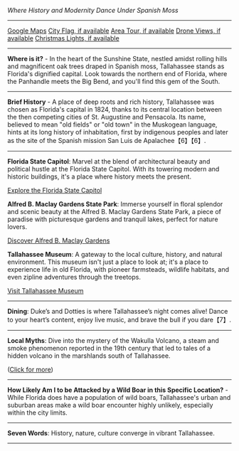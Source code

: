 *Where History and Modernity Dance Under Spanish Moss*

---

[Google Maps](https://www.google.com/maps/place/Tallahassee,+FL/data=!3m1!1e3)
[City Flag, if available](https://www.google.com/search?tbm=isch&q=Tallahassee+Flag+Picture)
[Area Tour, if available](https://www.youtube.com/results?search_query=Tallahassee+4k+tour)
[Drone Views, if available](https://www.youtube.com/results?search_query=Tallahassee+4k+drone)
[Christmas Lights, if available](https://www.youtube.com/results?search_query=Tallahassee+christmas+lights&sp=CAI%253D)

---

**Where is it?** - In the heart of the Sunshine State, nestled amidst rolling hills and magnificent oak trees draped in Spanish moss, Tallahassee stands as Florida's dignified capital. Look towards the northern end of Florida, where the Panhandle meets the Big Bend, and you'll find this gem of the South.

---

**Brief History** - A place of deep roots and rich history, Tallahassee was chosen as Florida's capital in 1824, thanks to its central location between the then competing cities of St. Augustine and Pensacola. Its name, believed to mean "old fields" or "old town" in the Muskogean language, hints at its long history of inhabitation, first by indigenous peoples and later as the site of the Spanish mission San Luis de Apalachee【6】【6】.

---

**Florida State Capitol**: Marvel at the blend of architectural beauty and political hustle at the Florida State Capitol. With its towering modern and historic buildings, it's a place where history meets the present.

  [Explore the Florida State Capitol](https://www.youtube.com/results?search_query=Tallahassee+Florida+State+Capitol)

**Alfred B. Maclay Gardens State Park**: Immerse yourself in floral splendor and scenic beauty at the Alfred B. Maclay Gardens State Park, a piece of paradise with picturesque gardens and tranquil lakes, perfect for nature lovers.

  [Discover Alfred B. Maclay Gardens](https://www.youtube.com/results?search_query=Tallahassee+Alfred+B.+Maclay+Gardens)

**Tallahassee Museum**: A gateway to the local culture, history, and natural environment. This museum isn't just a place to look at; it's a place to experience life in old Florida, with pioneer farmsteads, wildlife habitats, and even zipline adventures through the treetops.

  [Visit Tallahassee Museum](https://www.youtube.com/results?search_query=Tallahassee+Museum)

---

**Dining**: Duke’s and Dotties is where Tallahassee’s night comes alive! Dance to your heart’s content, enjoy live music, and brave the bull if you dare【7】.

---

**Local Myths**: Dive into the mystery of the Wakulla Volcano, a steam and smoke phenomenon reported in the 19th century that led to tales of a hidden volcano in the marshlands south of Tallahassee. 

  ([Click for more](https://www.google.com/search?q=Tallahassee+Wakulla+Volcano))

---

**How Likely Am I to be Attacked by a Wild Boar in this Specific Location?** - While Florida does have a population of wild boars, Tallahassee's urban and suburban areas make a wild boar encounter highly unlikely, especially within the city limits.

---

**Seven Words**: History, nature, culture converge in vibrant Tallahassee.

---